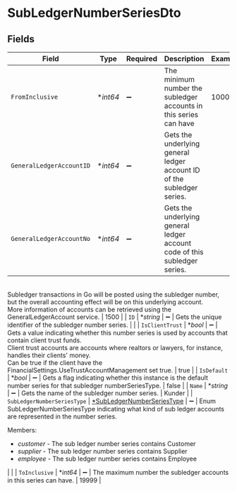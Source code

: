# SubLedgerNumberSeriesDto


## Fields

| Field                                                                                                                                                                                                                                                                                                                                                               | Type                                                                                                                                                                                                                                                                                                                                                                | Required                                                                                                                                                                                                                                                                                                                                                            | Description                                                                                                                                                                                                                                                                                                                                                         | Example                                                                                                                                                                                                                                                                                                                                                             |
| ------------------------------------------------------------------------------------------------------------------------------------------------------------------------------------------------------------------------------------------------------------------------------------------------------------------------------------------------------------------- | ------------------------------------------------------------------------------------------------------------------------------------------------------------------------------------------------------------------------------------------------------------------------------------------------------------------------------------------------------------------- | ------------------------------------------------------------------------------------------------------------------------------------------------------------------------------------------------------------------------------------------------------------------------------------------------------------------------------------------------------------------- | ------------------------------------------------------------------------------------------------------------------------------------------------------------------------------------------------------------------------------------------------------------------------------------------------------------------------------------------------------------------- | ------------------------------------------------------------------------------------------------------------------------------------------------------------------------------------------------------------------------------------------------------------------------------------------------------------------------------------------------------------------- |
| `FromInclusive`                                                                                                                                                                                                                                                                                                                                                     | **int64*                                                                                                                                                                                                                                                                                                                                                            | :heavy_minus_sign:                                                                                                                                                                                                                                                                                                                                                  | The minimum number the subledger accounts in this series can have                                                                                                                                                                                                                                                                                                   | 10000                                                                                                                                                                                                                                                                                                                                                               |
| `GeneralLedgerAccountID`                                                                                                                                                                                                                                                                                                                                            | **int64*                                                                                                                                                                                                                                                                                                                                                            | :heavy_minus_sign:                                                                                                                                                                                                                                                                                                                                                  | Gets the underlying general ledger account ID of the subledger series.                                                                                                                                                                                                                                                                                              |                                                                                                                                                                                                                                                                                                                                                                     |
| `GeneralLedgerAccountNo`                                                                                                                                                                                                                                                                                                                                            | **int64*                                                                                                                                                                                                                                                                                                                                                            | :heavy_minus_sign:                                                                                                                                                                                                                                                                                                                                                  | Gets the underlying general ledger account code of this subledger series.<br/>Subledger transactions in Go will be posted using the subledger number, but the overall accounting effect will be on this underlying account.<br/>More information of accounts can be retrieved using the GeneralLedgerAccount service.                                             | 1500                                                                                                                                                                                                                                                                                                                                                                |
| `ID`                                                                                                                                                                                                                                                                                                                                                                | **string*                                                                                                                                                                                                                                                                                                                                                           | :heavy_minus_sign:                                                                                                                                                                                                                                                                                                                                                  | Gets the unique identifier of the subledger number series.                                                                                                                                                                                                                                                                                                          |                                                                                                                                                                                                                                                                                                                                                                     |
| `IsClientTrust`                                                                                                                                                                                                                                                                                                                                                     | **bool*                                                                                                                                                                                                                                                                                                                                                             | :heavy_minus_sign:                                                                                                                                                                                                                                                                                                                                                  | Gets a value indicating whether this number series is used by accounts that contain client trust funds.<br/>Client trust accounts are accounts where realtors or lawyers, for instance, handles their clients' money.<br/>Can be true if the client have the FinancialSettings.UseTrustAccountManagement set true.                                                | true                                                                                                                                                                                                                                                                                                                                                                |
| `IsDefault`                                                                                                                                                                                                                                                                                                                                                         | **bool*                                                                                                                                                                                                                                                                                                                                                             | :heavy_minus_sign:                                                                                                                                                                                                                                                                                                                                                  | Gets a flag indicating whether this instance is the default number series for that subledger numberSeriesType.                                                                                                                                                                                                                                                      | false                                                                                                                                                                                                                                                                                                                                                               |
| `Name`                                                                                                                                                                                                                                                                                                                                                              | **string*                                                                                                                                                                                                                                                                                                                                                           | :heavy_minus_sign:                                                                                                                                                                                                                                                                                                                                                  | Gets the name of the subledger number series.                                                                                                                                                                                                                                                                                                                       | Kunder                                                                                                                                                                                                                                                                                                                                                              |
| `SubLedgerNumberSeriesType`                                                                                                                                                                                                                                                                                                                                         | [*SubLedgerNumberSeriesType](../../models/shared/subledgernumberseriestype.md)                                                                                                                                                                                                                                                                                      | :heavy_minus_sign:                                                                                                                                                                                                                                                                                                                                                  | Enum SubLedgerNumberSeriesType indicating what kind of sub ledger accounts are represented in the number series.<p>Members:</p><ul><li><i>customer</i> - The sub ledger number series contains Customer</li><li><i>supplier</i> - The sub ledger number series contains Supplier</li><li><i>employee</i> - The sub ledger number series contains Employee</li></ul> |                                                                                                                                                                                                                                                                                                                                                                     |
| `ToInclusive`                                                                                                                                                                                                                                                                                                                                                       | **int64*                                                                                                                                                                                                                                                                                                                                                            | :heavy_minus_sign:                                                                                                                                                                                                                                                                                                                                                  | The maximum number the subledger accounts in this series can have.                                                                                                                                                                                                                                                                                                  | 19999                                                                                                                                                                                                                                                                                                                                                               |